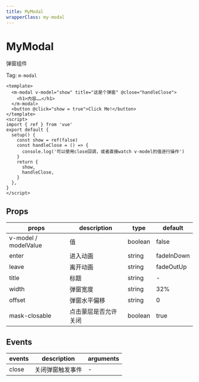 ```yaml
---
title: MyModal
wrapperClass: my-modal
---
```


# MyModal

弹窗组件

Tag: `m-modal`

```vue demo
<template>
  <m-modal v-model="show" title="这是个弹窗" @close="handleClose">
    <h1>内容……</h1>
  </m-modal>
  <button @click="show = true">Click Me!</button>
</template>
<script>
import { ref } from 'vue'
export default {
  setup() {
    const show = ref(false)
    const handleClose = () => {
      console.log('可以使用close回调，或者直接watch v-model的值进行操作')
    }
    return {
      show,
      handleClose,
    }
  },
}
</script>
```

## Props

| props                | description          | type    | default    |
| -------------------- | -------------------- | ------- | ---------- |
| v-model / modelValue | 值                   | boolean | false      |
| enter                | 进入动画             | string  | fadeInDown |
| leave                | 离开动画             | string  | fadeOutUp  |
| title                | 标题                 | string  | -          |
| width                | 弹窗宽度             | string  | 32%        |
| offset               | 弹窗水平偏移         | string  | 0          |
| mask-closable        | 点击蒙层是否允许关闭 | boolean | true       |

## Events

| events | description      | arguments |
| ------ | ---------------- | --------- |
| close  | 关闭弹窗触发事件 | -         |
